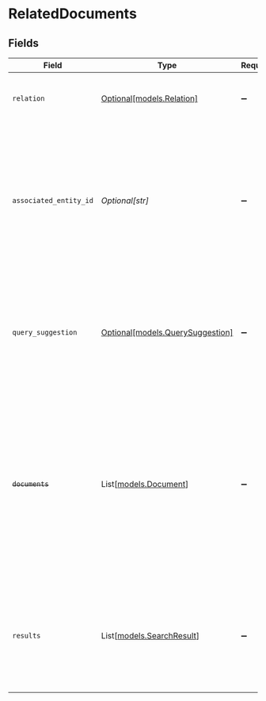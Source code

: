 # RelatedDocuments


## Fields

| Field                                                                                                                                                                                        | Type                                                                                                                                                                                         | Required                                                                                                                                                                                     | Description                                                                                                                                                                                  | Example                                                                                                                                                                                      |
| -------------------------------------------------------------------------------------------------------------------------------------------------------------------------------------------- | -------------------------------------------------------------------------------------------------------------------------------------------------------------------------------------------- | -------------------------------------------------------------------------------------------------------------------------------------------------------------------------------------------- | -------------------------------------------------------------------------------------------------------------------------------------------------------------------------------------------- | -------------------------------------------------------------------------------------------------------------------------------------------------------------------------------------------- |
| `relation`                                                                                                                                                                                   | [Optional[models.Relation]](../models/relation.md)                                                                                                                                           | :heavy_minus_sign:                                                                                                                                                                           | How this document relates to the including entity.                                                                                                                                           |                                                                                                                                                                                              |
| `associated_entity_id`                                                                                                                                                                       | *Optional[str]*                                                                                                                                                                              | :heavy_minus_sign:                                                                                                                                                                           | Which entity in the response that this entity relates to. Relevant when there are multiple entities associated with the response (such as merged customers)                                  |                                                                                                                                                                                              |
| `query_suggestion`                                                                                                                                                                           | [Optional[models.QuerySuggestion]](../models/querysuggestion.md)                                                                                                                             | :heavy_minus_sign:                                                                                                                                                                           | N/A                                                                                                                                                                                          | {<br/>"query": "app:github type:pull author:mortimer",<br/>"label": "Mortimer's PRs",<br/>"datasource": "github"<br/>}                                                                       |
| ~~`documents`~~                                                                                                                                                                              | List[[models.Document](../models/document.md)]                                                                                                                                               | :heavy_minus_sign:                                                                                                                                                                           | : warning: ** DEPRECATED **: This will be removed in a future release, please migrate away from it as soon as possible.<br/><br/>A truncated list of documents with this relation. TO BE DEPRECATED. |                                                                                                                                                                                              |
| `results`                                                                                                                                                                                    | List[[models.SearchResult](../models/searchresult.md)]                                                                                                                                       | :heavy_minus_sign:                                                                                                                                                                           | A truncated list of documents associated with this relation. To be used in favor of `documents` because it contains a trackingToken.                                                         |                                                                                                                                                                                              |